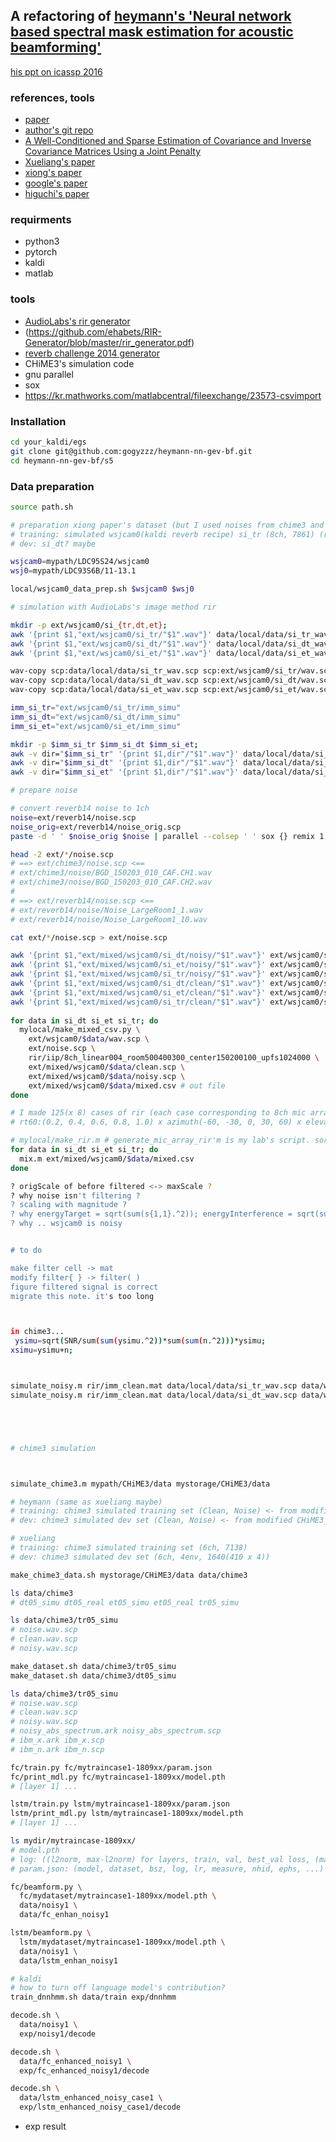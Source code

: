 ## A refactoring of [heymann's 'Neural network based spectral mask estimation for acoustic beamforming'](https://github.com/fgnt/nn-gev)

[his ppt on icassp 2016](https://www.google.com/url?sa=t&rct=j&q=&esrc=s&source=web&cd=3&ved=2ahUKEwi6h6Sw54bdAhWFZt4KHQJlCdAQFjACegQIBxAC&url=https%3A%2F%2Fsigport.org%2Fsites%2Fdefault%2Ffiles%2Ficassp_2016_1.pdf&usg=AOvVaw3DmQHWT8LFJNCLWhmyy-QB)

### references, tools

- [paper]()
- [author's git repo](https://github.com/fgnt/nn-gev)
- [A Well-Conditioned and Sparse Estimation of Covariance
and Inverse Covariance Matrices Using a Joint Penalty](https://stt.msu.edu/users/mauryaas/Ashwini_JPEN.pdf)
- [Xueliang's paper]()
- [xiong's paper]()
- [google's paper]()
- [higuchi's paper]()

### requirments

- python3
- pytorch
- kaldi
- matlab

### tools
- [AudioLabs's rir generator](https://github.com/ehabets/RIR-Generator)
- (https://github.com/ehabets/RIR-Generator/blob/master/rir_generator.pdf)
- [reverb challenge 2014 generator](https://reverb2014.dereverberation.com/download.html)
- CHiME3's simulation code
- gnu parallel
- sox
- https://kr.mathworks.com/matlabcentral/fileexchange/23573-csvimport


### Installation

```sh
cd your_kaldi/egs
git clone git@github.com:gogyzzz/heymann-nn-gev-bf.git
cd heymann-nn-gev-bf/s5
```

### Data preparation

```sh
source path.sh

# preparation xiong paper's dataset (but I used noises from chime3 and reverb14 both)
# training: simulated wsjcam0(kaldi reverb recipe) si_tr (8ch, 7861) (reverb_noise 0-30dB) (RT60 0.1-1.0s) 
# dev: si_dt? maybe

wsjcam0=mypath/LDC95S24/wsjcam0
wsj0=mypath/LDC93S6B/11-13.1

local/wsjcam0_data_prep.sh $wsjcam0 $wsj0

# simulation with AudioLabs's image method rir

mkdir -p ext/wsjcam0/si_{tr,dt,et}; 
awk '{print $1,"ext/wsjcam0/si_tr/"$1".wav"}' data/local/data/si_tr_wav.scp > ext/wsjcam0/si_tr/wav.scp
awk '{print $1,"ext/wsjcam0/si_dt/"$1".wav"}' data/local/data/si_dt_wav.scp > ext/wsjcam0/si_dt/wav.scp
awk '{print $1,"ext/wsjcam0/si_et/"$1".wav"}' data/local/data/si_et_wav.scp > ext/wsjcam0/si_et/wav.scp

wav-copy scp:data/local/data/si_tr_wav.scp scp:ext/wsjcam0/si_tr/wav.scp # maybe slow. parallelization needed
wav-copy scp:data/local/data/si_dt_wav.scp scp:ext/wsjcam0/si_dt/wav.scp # maybe slow.
wav-copy scp:data/local/data/si_et_wav.scp scp:ext/wsjcam0/si_et/wav.scp # maybe slow.

imm_si_tr="ext/wsjcam0/si_tr/imm_simu"
imm_si_dt="ext/wsjcam0/si_dt/imm_simu"
imm_si_et="ext/wsjcam0/si_et/imm_simu"

mkdir -p $imm_si_tr $imm_si_dt $imm_si_et; 
awk -v dir="$imm_si_tr" '{print $1,dir"/"$1".wav"}' data/local/data/si_tr_wav.scp > $imm_si_tr/wav.scp
awk -v dir="$imm_si_dt" '{print $1,dir"/"$1".wav"}' data/local/data/si_dt_wav.scp > $imm_si_dt/wav.scp
awk -v dir="$imm_si_et" '{print $1,dir"/"$1".wav"}' data/local/data/si_et_wav.scp > $imm_si_et/wav.scp

# prepare noise

# convert reverb14 noise to 1ch
noise=ext/reverb14/noise.scp
noise_orig=ext/reverb14/noise_orig.scp
paste -d ' ' $noise_orig $noise | parallel --colsep ' ' sox {} remix 1

head -2 ext/*/noise.scp
# ==> ext/chime3/noise.scp <==
# ext/chime3/noise/BGD_150203_010_CAF.CH1.wav
# ext/chime3/noise/BGD_150203_010_CAF.CH2.wav
#
# ==> ext/reverb14/noise.scp <==
# ext/reverb14/noise/Noise_LargeRoom1_1.wav
# ext/reverb14/noise/Noise_LargeRoom1_10.wav

cat ext/*/noise.scp > ext/noise.scp

awk '{print $1,"ext/mixed/wsjcam0/si_dt/noisy/"$1".wav"}' ext/wsjcam0/si_dt/wav.scp > ext/mixed/wsjcam0/si_dt/noisy.scp
awk '{print $1,"ext/mixed/wsjcam0/si_et/noisy/"$1".wav"}' ext/wsjcam0/si_et/wav.scp > ext/mixed/wsjcam0/si_et/noisy.scp
awk '{print $1,"ext/mixed/wsjcam0/si_tr/noisy/"$1".wav"}' ext/wsjcam0/si_tr/wav.scp > ext/mixed/wsjcam0/si_tr/noisy.scp
awk '{print $1,"ext/mixed/wsjcam0/si_dt/clean/"$1".wav"}' ext/wsjcam0/si_dt/wav.scp > ext/mixed/wsjcam0/si_dt/clean.scp
awk '{print $1,"ext/mixed/wsjcam0/si_et/clean/"$1".wav"}' ext/wsjcam0/si_et/wav.scp > ext/mixed/wsjcam0/si_et/clean.scp
awk '{print $1,"ext/mixed/wsjcam0/si_tr/clean/"$1".wav"}' ext/wsjcam0/si_tr/wav.scp > ext/mixed/wsjcam0/si_tr/clean.scp
 
for data in si_dt si_et si_tr; do
  mylocal/make_mixed_csv.py \
    ext/wsjcam0/$data/wav.scp \
    ext/noise.scp \
    rir/iip/8ch_linear004_room500400300_center150200100_upfs1024000 \
    ext/mixed/wsjcam0/$data/clean.scp \
    ext/mixed/wsjcam0/$data/noisy.scp \
    ext/mixed/wsjcam0/$data/mixed.csv # out file
done

# I made 125(x 8) cases of rir (each case corresponding to 8ch mic array)
# rt60:(0.2, 0.4, 0.6, 0.8, 1.0) x azimuth(-60, -30, 0, 30, 60) x elevation(150, 120, 90, 60, 30)

# mylocal/make_rir.m # generate_mic_array_rir'm is my lab's script. sorry...
for data in si_dt si_et si_tr; do
  mix.m ext/mixed/wsjcam0/$data/mixed.csv
done

? origScale of before filtered <-> maxScale ?
? why noise isn't filtering ?
? scaling with magnitude ?
? why energyTarget = sqrt(sum(s{1,1}.^2)); energyInterference = sqrt(sum(interference.^2)); is energy?
? why .. wsjcam0 is noisy


# to do

make filter cell -> mat
modify filter{ } -> filter( )
figure filtered signal is correct
migrate this note. it's too long



in chime3... 
 ysimu=sqrt(SNR/sum(sum(ysimu.^2))*sum(sum(n.^2)))*ysimu;
xsimu=ysimu+n;



simulate_noisy.m rir/imm_clean.mat data/local/data/si_tr_wav.scp data/wsjcam0_si_tr
simulate_noisy.m rir/imm_clean.mat data/local/data/si_dt_wav.scp data/wsjcam0_si_dt





# chime3 simulation



simulate_chime3.m mypath/CHiME3/data mystorage/CHiME3/data

# heymann (same as xueliang maybe)
# training: chime3 simulated training set (Clean, Noise) <- from modified CHiME3_simulate_data.m
# dev: chime3 simulated dev set (Clean, Noise) <- from modified CHiME3_simulate_data.m

# xueliang
# training: chime3 simulated training set (6ch, 7138)
# dev: chime3 simulated dev set (6ch, 4env, 1640(410 x 4))

make_chime3_data.sh mystorage/CHiME3/data data/chime3

ls data/chime3
# dt05_simu dt05_real et05_simu et05_real tr05_simu

ls data/chime3/tr05_simu
# noise.wav.scp
# clean.wav.scp
# noisy.wav.scp

make_dataset.sh data/chime3/tr05_simu
make_dataset.sh data/chime3/dt05_simu

ls data/chime3/tr05_simu
# noise.wav.scp
# clean.wav.scp
# noisy.wav.scp
# noisy_abs_spectrum.ark noisy_abs_spectrum.scp
# ibm_x.ark ibm_x.scp
# ibm_n.ark ibm_n.scp

fc/train.py fc/mytraincase1-1809xx/param.json
fc/print_mdl.py fc/mytraincase1-1809xx/model.pth
# [layer 1] ... 

lstm/train.py lstm/mytraincase1-1809xx/param.json
lstm/print_mdl.py lstm/mytraincase1-1809xx/model.pth
# [layer 1] ... 

ls mydir/mytraincase-1809xx/
# model.pth
# log: ((l2norm, max-l2norm) for layers, train, val, best_val loss, (max, min, mean, median, var)mse)x(for epochs)
# param.json: (model, dataset, bsz, log, lr, measure, nhid, ephs, ...)

fc/beamform.py \
  fc/mydataset/mytraincase1-1809xx/model.pth \
  data/noisy1 \
  data/fc_enhan_noisy1

lstm/beamform.py \
  lstm/mydataset/mytraincase1-1809xx/model.pth \
  data/noisy1 \
  data/lstm_enhan_noisy1

# kaldi 
# how to turn off language model's contribution?
train_dnnhmm.sh data/train exp/dnnhmm

decode.sh \
  data/noisy1 \
  exp/noisy1/decode

decode.sh \
  data/fc_enhanced_noisy1 \
  exp/fc_enhanced_noisy1/decode

decode.sh \
  data/lstm_enhanced_noisy_case1 \
  exp/lstm_enhanced_noisy_case1/decode
```

- exp result

